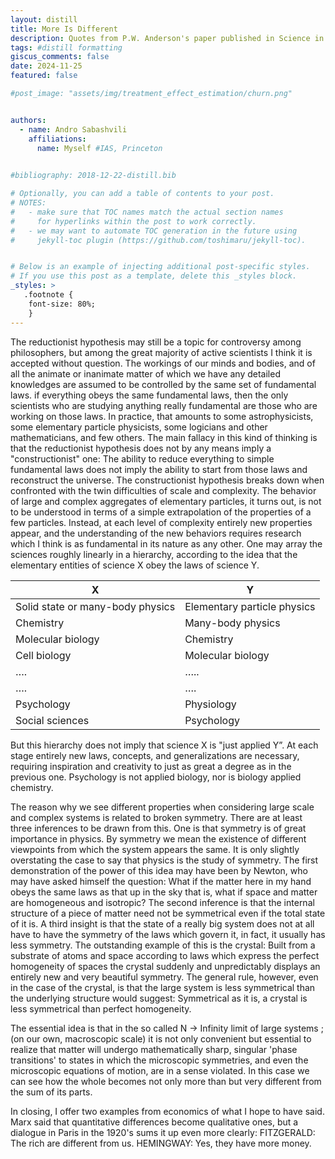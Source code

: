 ```yaml
---
layout: distill
title: More Is Different
description: Quotes from P.W. Anderson's paper published in Science in 1972.
tags: #distill formatting
giscus_comments: false
date: 2024-11-25
featured: false

#post_image: "assets/img/treatment_effect_estimation/churn.png"


authors:
  - name: Andro Sabashvili
    affiliations:
      name: Myself #IAS, Princeton
  

#bibliography: 2018-12-22-distill.bib

# Optionally, you can add a table of contents to your post.
# NOTES:
#   - make sure that TOC names match the actual section names
#     for hyperlinks within the post to work correctly.
#   - we may want to automate TOC generation in the future using
#     jekyll-toc plugin (https://github.com/toshimaru/jekyll-toc).


# Below is an example of injecting additional post-specific styles.
# If you use this post as a template, delete this _styles block.
_styles: >
   .footnote {
    font-size: 80%;
    }    
---
```


The reductionist hypothesis may still be a topic for controversy among philosophers, but among the great majority of active scientists I think it is accepted without question. The workings of our minds and bodies, and of all the animate or inanimate matter of which we have any detailed knowledges are assumed to be controlled by the same set of fundamental laws.
if everything obeys the same fundamental laws, then the only scientists who are studying anything really fundamental are those who are working on those laws. In practice, that amounts to some astrophysicists, some elementary particle physicists, some logicians and other mathematicians, and few others.
The main fallacy in this kind of thinking is that the reductionist hypothesis does not by any means imply a "constructionist" one: The ability to reduce everything to simple fundamental laws does not imply the ability to start from those laws and reconstruct the universe.
The constructionist hypothesis breaks down when confronted with the twin difficulties of scale and complexity. The behavior of large and complex aggregates of elementary particles, it turns out, is not to be understood in terms of a simple extrapolation of the properties of a few particles. Instead, at each level of complexity entirely new properties appear, and the understanding of the new behaviors requires research which I think is as fundamental in its nature as any other.
One may array the sciences roughly linearly in a hierarchy, according to the idea that the elementary entities of science X obey the laws of science Y.

| X                       | Y                          |
|-------------------------|----------------------------|
| Solid state or many-body physics | Elementary particle physics |
| Chemistry               | Many-body physics         |
| Molecular biology       | Chemistry                 |
| Cell biology            | Molecular biology         |
| ….                      | …..                       |
| ….                      | ….                        |
| Psychology              | Physiology                |
| Social sciences         | Psychology                |


But this hierarchy does not imply that science X is "just applied Y”. At each stage entirely new laws, concepts, and generalizations are necessary, requiring inspiration and creativity to just as great a degree as in the previous one. Psychology is not applied biology, nor is biology applied chemistry.

The reason why we see different properties when considering large scale and complex systems is related to broken symmetry.
There are at least three inferences to be drawn from this. One is that symmetry is of great importance in physics. By symmetry we mean the existence of different viewpoints from which the system appears the same. It is only slightly overstating the case to say that physics is the study of symmetry. The first demonstration of the power of this idea may have been by Newton, who may have asked himself the question: What if the matter here in my hand obeys the same laws as that up in the sky that is, what if space and matter are homogeneous and isotropic?
The second inference is that the internal structure of a piece of matter need not be symmetrical even if the total state of it is.
A third insight is that the state of a really big system does not at all have to have the symmetry of the laws which govern it, in fact, it usually has less symmetry. The outstanding example of this is the crystal: Built from a substrate of atoms and space according to laws which express the perfect homogeneity of spaces the crystal suddenly and unpredictabIy displays an entirely new and very beautiful symmetry. The general rule, however, even in the case of the crystal, is that the large system is less symmetrical than the underlying structure would suggest: Symmetrical as it is, a crystal is less symmetrical than perfect homogeneity.

The essential idea is that in the so called N -> Infinity limit of large systems ;(on our own, macroscopic scale) it is not only convenient but essential to realize that matter will undergo mathematically sharp, singular 'phase transitions' to states in which the microscopic symmetries, and even the microscopic equations of motion, are in a sense violated. In this case we can see how the whole becomes not only more than but very different from the sum of its parts.

In closing, I offer two examples from economics of what I hope to have said. Marx said that quantitative differences become qualitative ones, but a dialogue in Paris in the 1920's sums it up even more clearly: FITZGERALD: The rich are different from us. HEMINGWAY: Yes, they have more money.